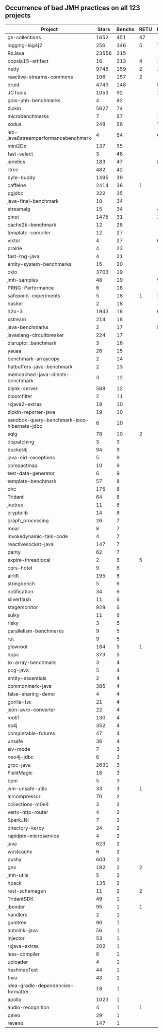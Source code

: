 ## Occurrence of bad JMH practices on all 123 projects

| Project                                     | Stars | Benchs | RETU | LOOP | FINA | INVO | FORK | 
|---------------------------------------------|-------|--------|------|------|------|------|------| 
| gs-collections                              | 1652  | 451  | 47 |      |      |      |      | 
| logging-log4j2                              | 256   | 346  | 5  | 7  | 5  |      |      | 
| RxJava                                      | 23558 | 215  |      |      |      |      |      | 
| oopsla15-artifact                           | 16    | 213  | 4  | 1  | 2  | 12 | 3  | 
| netty                                       | 9746  | 159  | 2  | 14 | 2  | 2  |      | 
| reactive-streams-commons                    | 106   | 157  | 2  |      |      |      |      | 
| druid                                       | 4743  | 148  |      | 8  | 2  | 2  |      | 
| JCTools                                     | 1053  | 92   |      | 1  |      | 2  |      | 
| golo-jmh-benchmarks                         | 4     | 92   |      |      |      |      |      | 
| zipkin                                      | 5627  | 74   |      |      |      |      |      | 
| microbenchmarks                             | 7     | 67   |      | 17 | 5  |      |      | 
| xodus                                       | 248   | 66   |      | 7  |      | 18 |      | 
| lab-java8streamperformancebenchmark         | 4     | 64   |      | 6  |      |      |      | 
| mini2Dx                                     | 137   | 55   |      |      |      |      |      | 
| fast-select                                 | 3     | 48   |      |      |      |      |      | 
| jenetics                                    | 183   | 47   |      | 8  | 1  |      |      | 
| rtree                                       | 482   | 42   |      |      |      |      |      | 
| byte-buddy                                  | 1495  | 39   |      |      |      |      |      | 
| caffeine                                    | 2414  | 38   | 1  |      |      |      |      | 
| pgjdbc                                      | 322   | 35   |      |      |      |      | 2  | 
| java-final-benchmark                        | 10    | 34   |      |      |      |      |      | 
| streamalg                                   | 15    | 34   |      | 4  |      |      |      | 
| pinot                                       | 1475  | 31   |      | 16 |      |      |      | 
| cache2k-benchmark                           | 12    | 28   |      |      | 1  |      |      | 
| template-compiler                           | 12    | 27   |      |      |      |      |      | 
| viktor                                      | 4     | 27   |      | 6  |      |      |      | 
| prairie                                     | 4     | 23   |      |      |      | 32 |      | 
| fast-rng-java                               | 4     | 21   |      |      |      |      |      | 
| entity-system-benchmarks                    | 15    | 20   |      |      |      |      |      | 
| okio                                        | 3703  | 19   |      |      |      | 1  |      | 
| jmh-samples                                 | 48    | 19   |      | 5  | 6  |      |      | 
| PRNG-Performance                            | 6     | 18   |      |      |      |      |      | 
| safepoint-experiments                       | 5     | 18   | 1  | 11 |      |      |      | 
| hasher                                      | 2     | 18   |      |      |      |      |      | 
| h2o-3                                       | 1943  | 18   |      | 6  |      | 12 |      | 
| xstream                                     | 214   | 18   |      |      |      |      |      | 
| java-benchmarks                             | 2     | 17   |      | 9  |      |      |      | 
| javaslang-circuitbreaker                    | 224   | 17   |      |      |      |      |      | 
| disruptor_benchmark                         | 3     | 16   |      |      |      |      |      | 
| yauaa                                       | 26    | 15   |      |      |      |      |      | 
| benchmark-arraycopy                         | 2     | 14   |      |      |      |      | 2  | 
| flatbuffers-java-benchmark                  | 2     | 13   |      |      |      |      |      | 
| memcached-java-clients-benchmark            | 3     | 12   |      |      |      |      |      | 
| blynk-server                                | 569   | 12   |      |      |      |      |      | 
| bloomfilter                                 | 2     | 11   |      |      |      |      |      | 
| rxjava2-extras                              | 19    | 10   |      |      |      |      |      | 
| zipkin-reporter-java                        | 19    | 10   |      |      |      |      |      | 
| sandbox-query-benchmark-jooq-hibernate-jdbc | 6     | 10   |      |      |      |      |      | 
| sqlg                                        | 78    | 10   | 2  |      |      |      |      | 
| dispatching                                 | 3     | 9    |      |      |      |      |      | 
| bucket4j                                    | 94    | 9    |      |      |      |      |      | 
| java-eid-exceptions                         | 5     | 9    |      |      |      |      |      | 
| compactmap                                  | 10    | 9    |      |      |      |      |      | 
| test-data-generator                         | 6     | 9    |      |      |      |      |      | 
| template-benchmark                          | 57    | 8    |      |      |      |      |      | 
| ohc                                         | 175   | 8    |      |      |      |      |      | 
| Trident                                     | 64    | 8    |      |      |      |      |      | 
| jvptree                                     | 11    | 8    |      |      |      |      |      | 
| cryptolib                                   | 14    | 8    |      |      |      | 1  |      | 
| graph_processing                            | 26    | 7    |      |      |      |      |      | 
| moar                                        | 8     | 7    |      |      |      |      |      | 
| invokedynamic-talk-code                     | 4     | 7    |      |      |      |      |      | 
| reactivesocket-java                         | 147   | 7    |      |      |      |      |      | 
| parity                                      | 62    | 7    |      |      |      |      |      | 
| expire-threadlocal                          | 2     | 6    | 5  |      |      |      |      | 
| cqrs-hotel                                  | 9     | 6    |      |      |      |      |      | 
| airlift                                     | 195   | 6    |      |      |      |      |      | 
| stringbench                                 | 5     | 6    |      |      |      |      |      | 
| notification                                | 34    | 6    |      |      |      |      |      | 
| silverflash                                 | 11    | 6    |      |      | 3  |      |      | 
| stagemonitor                                | 929   | 6    |      |      |      |      |      | 
| sulky                                       | 11    | 6    |      |      |      |      |      | 
| risky                                       | 3     | 5    |      |      |      |      |      | 
| parallelism-benchmarks                      | 9     | 5    |      |      |      |      |      | 
| rut                                         | 9     | 5    |      |      |      |      |      | 
| glowroot                                    | 184   | 5    | 1  |      |      |      |      | 
| hppc                                        | 373   | 5    |      |      |      |      |      | 
| to-array-benchmark                          | 3     | 4    |      |      |      |      |      | 
| pcg-java                                    | 5     | 4    |      |      |      |      |      | 
| entity-essentials                           | 2     | 4    |      |      |      |      |      | 
| commonmark-java                             | 385   | 4    |      |      |      |      |      | 
| false-sharing-demo                          | 4     | 4    |      |      |      |      |      | 
| gorilla-tsc                                 | 21    | 4    |      |      |      |      |      | 
| json-avro-converter                         | 22    | 4    |      |      |      |      |      | 
| motif                                       | 130   | 4    |      |      |      |      |      | 
| es4j                                        | 352   | 4    |      |      |      |      |      | 
| completable-futures                         | 47    | 4    |      |      |      |      |      | 
| unsafe                                      | 36    | 4    |      |      |      |      |      | 
| siv-mode                                    | 7     | 3    |      |      |      |      |      | 
| neo4j-jdbc                                  | 6     | 3    |      |      |      |      |      | 
| grpc-java                                   | 2631  | 3    |      |      |      |      |      | 
| FieldMagic                                  | 16    | 3    |      |      |      |      |      | 
| bpm                                         | 5     | 3    |      |      |      |      |      | 
| jvm-unsafe-utils                            | 33    | 3    | 1  |      |      |      |      | 
| aircompressor                               | 70    | 2    |      |      |      |      |      | 
| collections-m0e4                            | 3     | 2    |      |      |      |      |      | 
| vertx-http-router                           | 4     | 2    |      |      |      |      |      | 
| SparkJNI                                    | 7     | 2    |      |      |      |      |      | 
| directory-kerby                             | 24    | 2    |      |      |      |      |      | 
| rapidpm-microservice                        | 4     | 2    |      |      |      |      |      | 
| java                                        | 623   | 2    |      |      |      |      |      | 
| westcache                                   | 6     | 2    |      |      |      |      |      | 
| pushy                                       | 603   | 2    |      |      |      |      |      | 
| geo                                         | 182   | 2    | 2  |      |      |      |      | 
| jmh-utils                                   | 5     | 2    |      |      |      |      |      | 
| hpack                                       | 135   | 2    |      |      |      |      |      | 
| rest-schemagen                              | 11    | 2    | 2  |      |      |      |      | 
| TridentSDK                                  | 49    | 1    |      |      |      |      |      | 
| jbender                                     | 95    | 1    | 1  |      |      |      |      | 
| handlers                                    | 2     | 1    |      |      |      |      |      | 
| gumtree                                     | 90    | 1    |      |      |      |      |      | 
| autolink-java                               | 56    | 1    |      |      |      |      |      | 
| injector                                    | 53    | 1    |      |      |      |      |      | 
| rxjava-extras                               | 202   | 1    |      |      |      |      |      | 
| less-compiler                               | 6     | 1    |      |      |      |      |      | 
| uploader                                    | 4     | 1    |      |      |      |      |      | 
| hashmapTest                                 | 44    | 1    |      |      |      |      |      | 
| fixio                                       | 43    | 1    |      |      |      | 1  |      | 
| idea-gradle-dependencies-formatter          | 18    | 1    |      |      |      |      |      | 
| apollo                                      | 1023  | 1    |      |      |      |      |      | 
| audio-recognition                           | 4     | 1    | 1  |      |      |      |      | 
| paleo                                       | 29    | 1    |      |      |      |      |      | 
| reveno                                      | 147   | 1    |      |      |      |      |      | 
